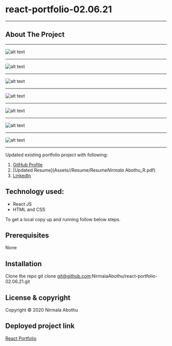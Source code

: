 # react-portfolio-02.06.21

---

## About The Project

---

![alt text](Assets/Images/image1.PNG)

---

![alt text](Assets/Images/image2.PNG)

---

![alt text](Assets/Images/image3.PNG)

---

![alt text](Assets/Images/image4.PNG)

---

![alt text](Assets/Images/image5.PNG)

---

![alt text](Assets/Images/image6.PNG)

---

![alt text](Assets/Images/image7.PNG)

---

Updated existing portfolio project with following:

1. [GitHub Profile](https://github.com/NirmalaAbothu)
2. [Updated Resume](Assets//Resume/Resume*Nirmala* Abothu_R.pdf)
3. [LinkedIn](https://www.linkedin.com/in/nirmala-abothu-170a7435/)

## Technology used:

-    React JS
-    HTML and CSS

To get a local copy up and running follow below steps.

## Prerequisites

None

## Installation

Clone the repo
git clone git@github.com:NirmalaAbothu/react-portfolio-02.06.21.git

## License & copyright

Copyright © 2020 Nirmala Abothu

## Deployed project link

[React Portfolio](https://nirmalaabothu.github.io/react-portfolio-02.06.21/#/)
